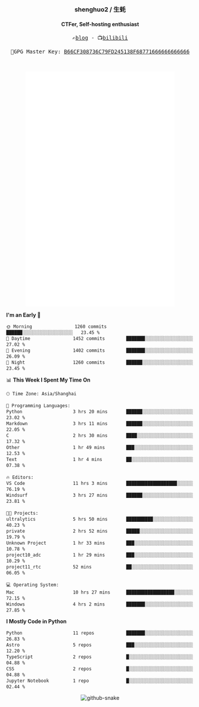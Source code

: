 <h3 align="center"> shenghuo2 / 生蚝 </h3>
<h4 align="center" >CTFer, Self-hosting enthusiast</h3>


<p align="center">
  <samp>
    ✍️<a href="https://blog.shenghuo2.top/">blog</a> -
    📺<a href="https://space.bilibili.com/85894935">bilibili</a>
  </samp>
</p>
<p align="center">
  <samp>
     🔐GPG Master Key: <a align="center" href="https://github.com/shenghuo2.gpg">B66CF308736C79FD245138F68771666666666666</a>
  </samp>
</p>
<br>
<p align="center">
  <a href="https://github.com/shenghuo2">
    <img width="400" align="top" src="https://github.com/shenghuo2/shenghuo2/blob/main/metrics.left.svg" />
  </a>
  <a href="https://github.com/shenghuo2">
    <img width="400" align="top" src="https://github.com/shenghuo2/shenghuo2/blob/main/metrics.right.svg" />
  </a>
</p>


<!--START_SECTION:waka-->
**I'm an Early 🐤** 

```text
🌞 Morning                1260 commits        ██████░░░░░░░░░░░░░░░░░░░   23.45 % 
🌆 Daytime                1452 commits        ███████░░░░░░░░░░░░░░░░░░   27.02 % 
🌃 Evening                1402 commits        ███████░░░░░░░░░░░░░░░░░░   26.09 % 
🌙 Night                  1260 commits        ██████░░░░░░░░░░░░░░░░░░░   23.45 % 
```


📊 **This Week I Spent My Time On** 

```text
🕑︎ Time Zone: Asia/Shanghai

💬 Programming Languages: 
Python                   3 hrs 20 mins       ██████░░░░░░░░░░░░░░░░░░░   23.02 % 
Markdown                 3 hrs 11 mins       ██████░░░░░░░░░░░░░░░░░░░   22.05 % 
C                        2 hrs 30 mins       ████░░░░░░░░░░░░░░░░░░░░░   17.32 % 
Other                    1 hr 49 mins        ███░░░░░░░░░░░░░░░░░░░░░░   12.53 % 
Text                     1 hr 4 mins         ██░░░░░░░░░░░░░░░░░░░░░░░   07.38 % 

🔥 Editors: 
VS Code                  11 hrs 3 mins       ███████████████████░░░░░░   76.19 % 
Windsurf                 3 hrs 27 mins       ██████░░░░░░░░░░░░░░░░░░░   23.81 % 

🐱‍💻 Projects: 
ultralytics              5 hrs 50 mins       ██████████░░░░░░░░░░░░░░░   40.23 % 
private                  2 hrs 52 mins       █████░░░░░░░░░░░░░░░░░░░░   19.79 % 
Unknown Project          1 hr 33 mins        ███░░░░░░░░░░░░░░░░░░░░░░   10.78 % 
project10_adc            1 hr 29 mins        ███░░░░░░░░░░░░░░░░░░░░░░   10.29 % 
project11_rtc            52 mins             ██░░░░░░░░░░░░░░░░░░░░░░░   06.05 % 

💻 Operating System: 
Mac                      10 hrs 27 mins      ██████████████████░░░░░░░   72.15 % 
Windows                  4 hrs 2 mins        ███████░░░░░░░░░░░░░░░░░░   27.85 % 
```

**I Mostly Code in Python** 

```text
Python                   11 repos            ███████░░░░░░░░░░░░░░░░░░   26.83 % 
Astro                    5 repos             ███░░░░░░░░░░░░░░░░░░░░░░   12.20 % 
TypeScript               2 repos             █░░░░░░░░░░░░░░░░░░░░░░░░   04.88 % 
CSS                      2 repos             █░░░░░░░░░░░░░░░░░░░░░░░░   04.88 % 
Jupyter Notebook         1 repo              █░░░░░░░░░░░░░░░░░░░░░░░░   02.44 % 
```




<!--END_SECTION:waka-->


<div align="center">
  <picture>
    <source media="(prefers-color-scheme: dark)" srcset="https://gist.githubusercontent.com/shenghuo2/bfce20b14ab0484cef03bae6e60e0b3a/raw/github-snake-dark.svg" />
    <source media="(prefers-color-scheme: light)" srcset="https://gist.githubusercontent.com/shenghuo2/bfce20b14ab0484cef03bae6e60e0b3a/raw/github-snake.svg" />
    <img alt="github-snake" src="https://gist.githubusercontent.com/shenghuo2/bfce20b14ab0484cef03bae6e60e0b3a/raw/github-snake.svg" />
  </picture>
</div>

<!--
**shenghuo2/shenghuo2** is a ✨ _special_ ✨ repository because its `README.md` (this file) appears on your GitHub profile.

Here are some ideas to get you started:

- 🔭 I’m currently working on ...
- 🌱 I’m currently learning ...
- 👯 I’m looking to collaborate on ...
- 🤔 I’m looking for help with ...
- 💬 Ask me about ...
- 📫 How to reach me: ...
- 😄 Pronouns: ...
- ⚡ Fun fact: ...
-->
